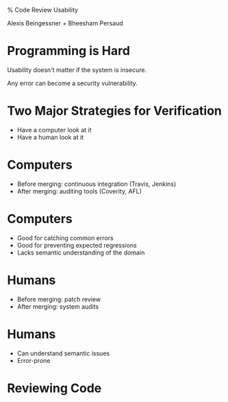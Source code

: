% Code Review Usability

Alexis Beingessner + Bheesham Persaud




# Programming is Hard

Usability doesn't matter if the system is insecure.

Any error can become a security vulnerability.





# Two Major Strategies for Verification

* Have a computer look at it
* Have a human look at it




# Computers

* Before merging: continuous integration (Travis, Jenkins)
* After merging: auditing tools (Coverity, AFL)



# Computers

* Good for catching common errors
* Good for preventing expected regressions
* Lacks semantic understanding of the domain



# Humans

* Before merging: patch review
* After merging: system audits



# Humans

* Can understand semantic issues
* Error-prone



# Reviewing Code




